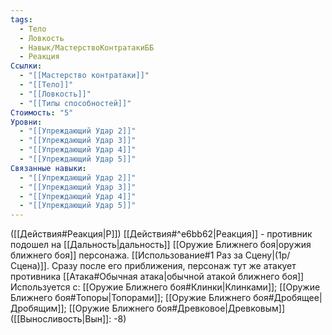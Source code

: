 ```yaml
---
tags:
  - Тело
  - Ловкость
  - Навык/МастерствоКонтратакиББ
  - Реакция
Ссылки:
  - "[[Мастерство контратаки]]"
  - "[[Тело]]"
  - "[[Ловкость]]"
  - "[[Типы способностей]]"
Стоимость: "5"
Уровни:
  - "[[Упреждающий Удар 2]]"
  - "[[Упреждающий Удар 3]]"
  - "[[Упреждающий Удар 4]]"
  - "[[Упреждающий Удар 5]]"
Связанные навыки:
  - "[[Упреждающий Удар 2]]"
  - "[[Упреждающий Удар 3]]"
  - "[[Упреждающий Удар 4]]"
  - "[[Упреждающий Удар 5]]"
---
```

([[Действия#Реакция|Р]]) [[Действия#^e6bb62|Реакция]] - противник подошел на [[Дальность|дальность]] [[Оружие Ближнего боя|оружия ближнего боя]] персонажа. [[Использование#1 Раз за Сцену|(1р/Сцена)]]. Сразу после его приближения, персонаж тут же атакует противника [[Атака#Обычная атака|обычной атакой ближнего боя]] Используется с: [[Оружие Ближнего боя#Клинки|Клинками]]; [[Оружие Ближнего боя#Топоры|Топорами]]; [[Оружие Ближнего боя#Дробящее|Дробящим]]; [[Оружие Ближнего боя#Древковое|Древковым]] ([[Выносливость|Вын]]: -8)
